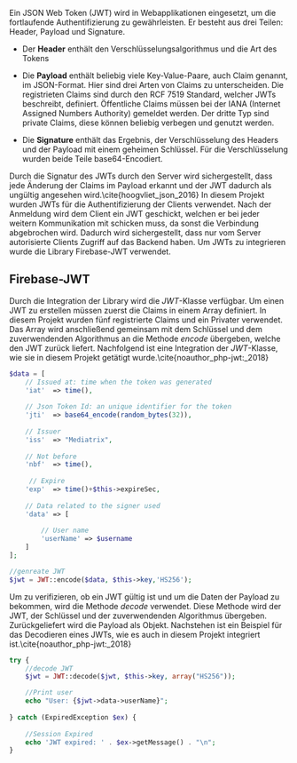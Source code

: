 Ein JSON Web Token (JWT) wird in Webapplikationen eingesetzt,
um die fortlaufende Authentifizierung zu gewährleisten.
Er besteht aus drei Teilen: Header, Payload und Signature.

* Der **Header** enthält den Verschlüsselungsalgorithmus und die Art des Tokens

* Die **Payload** enthält beliebig viele Key-Value-Paare, auch Claim genannt, im JSON-Format.
Hier sind drei Arten von Claims zu unterscheiden.
Die registrieten Claims sind durch den RCF 7519 Standard, welcher JWTs beschreibt, definiert.
Öffentliche Claims müssen bei der IANA (Internet Assigned Numbers Authority) gemeldet werden.
Der dritte Typ sind private Claims, diese können beliebig verbegen und genutzt werden.

* Die **Signature** enthält das Ergebnis, der Verschlüsselung des Headers und der
Payload mit einem geheimen Schlüssel. Für die Verschlüsselung wurden beide Teile base64-Encodiert.

Durch die Signatur des JWTs durch den Server wird sichergestellt, dass jede Änderung der Claims
im Payload erkannt und der JWT dadurch als ungültig angesehen wird.\cite{hoogvliet_json_2016}
In diesem Projekt wurden JWTs für die Authentifizierung der Clients verwendet.
Nach der Anmeldung wird dem Client ein JWT geschickt, welchen er bei jeder weitern Kommunikation mit schicken muss,
da sonst die Verbindung abgebrochen wird.
Dadurch wird sichergestellt, dass nur vom Server autorisierte Clients Zugriff auf das Backend haben.
Um JWTs zu integrieren wurde die Library Firebase-JWT verwendet.

## Firebase-JWT
Durch die Integration der Library wird die *JWT*-Klasse verfügbar.
Um einen JWT zu erstellen müssen zuerst die Claims in einem Array definiert.
In diesem Projekt wurden fünf registrierte Claims und ein Privater verwendet.
Das Array wird anschließend gemeinsam mit dem Schlüssel und 
dem zuverwendenden Algorithmus an die Methode *encode* übergeben, welche den JWT zurück liefert. 
Nachfolgend ist eine Integration der *JWT*-Klasse, wie sie in diesem Projekt getätigt wurde.\cite{noauthor_php-jwt:_2018}

```php
$data = [
    // Issued at: time when the token was generated
    'iat'  => time(),         
    
    // Json Token Id: an unique identifier for the token
    'jti'  => base64_encode(random_bytes(32)),          
    
    // Issuer
    'iss'  => "Mediatrix",   
    
    // Not before    
    'nbf'  => time(),        
    
     // Expire
    'exp'  => time()+$this->expireSec,          
    
    // Data related to the signer used
    'data' => [                 
    
        // User name 
        'userName' => $username 
    ]
];

//genreate JWT
$jwt = JWT::encode($data, $this->key,'HS256');
```

Um zu verifizieren, ob ein JWT gültig ist und um die Daten der Payload zu bekommen,
wird die Methode *decode* verwendet.
Diese Methode wird der JWT, der Schlüssel und der zuverwendenden Algorithmus übergeben.
Zurückgeliefert wird die Payload als Objekt.
Nachstehen ist ein Beispiel für das Decodieren eines JWTs, wie es auch in diesem Projekt integriert ist.\cite{noauthor_php-jwt:_2018}

```php
try {
    //decode JWT
    $jwt = JWT::decode($jwt, $this->key, array("HS256"));

    //Print user
    echo "User: {$jwt->data->userName}";
    
} catch (ExpiredException $ex) {
    
    //Session Expired
    echo 'JWT expired: ' . $ex->getMessage() . "\n";
}

``` 

